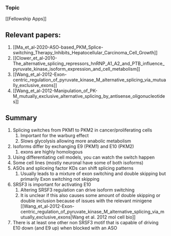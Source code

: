 ### Topic
[[Fellowship Apps]]

## Relevant papers:
1. [[Ma_et_al-2020-ASO-based_PKM_Splice-switching_Therapy_Inhibits_Hepatocellular_Carcinoma_Cell_Growth]]
2. [[Clower_et_al-2010-The_alternative_splicing_repressors_hnRNP_A1_A2_and_PTB_influence_pyruvate_kinase_isoform_expression_and_cell_metabolism]]
3. [[Wang_et_al-2012-Exon-centric_regulation_of_pyruvate_kinase_M_alternative_splicing_via_mutually_exclusive_exons]]
4. [[Wang_et_al-2012-Manipulation_of_PK-M_mutually_exclusive_alternative_splicing_by_antisense_oligonucleotides]]

## Summary
1. Splicing switches from PKM1 to PKM2 in cancer/proliferating cells
	1. Important for the warburg effect
	2. Slows glycolysis allowing more anabolic metabolism
2. Isoforms differ by exchanging E9 (PKM1) and E10 (PKM2)
	1. exons are highly homologous
3. Using differentiating cell models, you can watch the switch happen
4. Some cell lines (mostly neuronal have some of both isoforms)
5. ASOs and spliceing factor KDs can shift splicing patterns
	1. Usually leads to a mixture of exon switching and double skipping but primarily Exon switching not skipping
6. SRSF3 is important for activating E10
	1. Altering SRSF3 regulation can drive isoform switching
	2. It is unclear if this also causes some amount of double skipping or double inclusion because of issues with the relevant minigene [[Wang_et_al-2012-Exon-centric_regulation_of_pyruvate_kinase_M_alternative_splicing_via_mutually_exclusive_exons|Wang et al. 2012 mol cell bio]]
7. There is at least one other non SRSF3 motif that is capable of driving E10 down (and E9 up) when blocked with an ASO